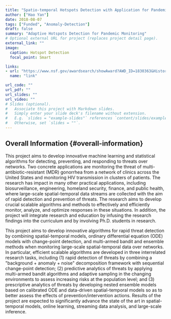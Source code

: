 ```yaml
---
title: "Spatio-temporal Hotspots Detection with Application for Pandemic Monitoring"
author: ["Hao Yan"]
date: 2018-08-07
tags: ["Funded", "Anomaly-Detection"]
draft: false
summary: "Adaptive Hotspots Detection for Pandemic Monitoring"
# Optional external URL for project (replaces project detail page).
external_link: ""
image:
  caption: Hotspot Detection
  focal_point: Smart

links:
- url: "https://www.nsf.gov/awardsearch/showAward?AWD_ID=1830363&HistoricalAwards=false"
  name: "link"

url_code: ""
url_pdf: ""
url_slides: ""
url_video: ""
# Slides (optional).
#   Associate this project with Markdown slides.
#   Simply enter your slide deck's filename without extension.
#   E.g. `slides = "example-slides"` references `content/slides/example-slides.md`.
#   Otherwise, set `slides = ""`.
---
```


## Overall Information {#overall-information}

This project aims to develop innovative machine learning and statistical algorithms for detecting, preventing, and responding to threats over networks. Two concrete applications are monitoring the threat of multi-antibiotic-resistant (MDR) gonorrhea from a network of clinics across the United States and monitoring HIV transmission in clusters of patients. The research has impact in many other practical applications, including biosurveillance, engineering, homeland security, finance, and public health, where large-scale spatial-temporal data streams are collected with the aim of rapid detection and prevention of threats. The research aims to develop crucial scalable algorithms and methods to effectively and efficiently monitor, analyze, and optimize responses in these situations. In addition, the project will integrate research and education by infusing the research findings into the curriculum and by involving Ph.D. students in research.

This project aims to develop innovative algorithms for rapid threat detection by combining spatial-temporal models, ordinary differential equation (ODE) models with change-point detection, and multi-armed bandit and ensemble methods when monitoring large-scale spatial-temporal data over networks. In particular, efficient scalable algorithms are developed in three interrelated research tasks, including (1) rapid detection of threats by combining a "background + anomaly + noise" decomposition framework with sequential change-point detection; (2) predictive analytics of threats by applying multi-armed bandit algorithms and adaptive sampling in the changing environments to assess increasing risks at the population level; and (3) prescriptive analytics of threats by developing nested ensemble models based on calibrated ODE and data-driven spatial-temporal models so as to better assess the effects of prevention/intervention actions. Results of the project are expected to significantly advance the state of the art in spatial-temporal models, online learning, streaming data analysis, and large-scale inference.
